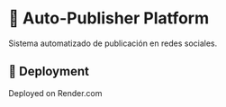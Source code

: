 # 🤖 Auto-Publisher Platform

Sistema automatizado de publicación en redes sociales.

## 🚀 Deployment
Deployed on Render.com
